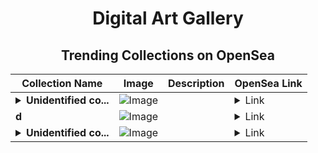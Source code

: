 <div align="center">

# Digital Art Gallery

## Trending Collections on OpenSea

| Collection Name                       | Image                                                                                     | Description                       | OpenSea Link                                                                                          |
|---------------------------------------|-------------------------------------------------------------------------------------------|-----------------------------------|--------------------------------------------------------------------------------------------------------|
| **<details><summary>Unidentified co...</summary>Unidentified contract d45f7879-5ceb-4d45-a122-b3e084512cfe</details>** | ![Image](https://i.seadn.io/s/raw/files/a837708742ad8afcb35eb60ba787976d.jpg?w=500&auto=format?w=200&auto=format) |  | <details><summary>Link</summary>[Unidentified contract d45f7879-5ceb-4d45-a122-b3e084512cfe](https://opensea.io/collection/unidentified-contract-d45f7879-5ceb-4d45-a122-b3e0)</details> |
| **d** | ![Image](https://i.seadn.io/s/raw/files/b2b438f0fc14280a7871087ccb4f492a.jpg?w=500&auto=format?w=200&auto=format) |  | <details><summary>Link</summary>[d](https://opensea.io/collection/d-3496)</details> |
| **<details><summary>Unidentified co...</summary>Unidentified contract 4ff2fac7-d38a-4c39-85fb-e31f2ad8d64d</details>** | ![Image](https://i.seadn.io/s/raw/files/e9acf51ddce687ccf33c485e916aec1b.jpg?w=500&auto=format?w=200&auto=format) |  | <details><summary>Link</summary>[Unidentified contract 4ff2fac7-d38a-4c39-85fb-e31f2ad8d64d](https://opensea.io/collection/unidentified-contract-4ff2fac7-d38a-4c39-85fb-e31f)</details> |

</div>